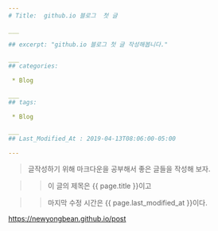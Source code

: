 ```yaml
---
# Title:  github.io 블로그  첫 글

___

## excerpt: "github.io 블로그 첫 글 작성해봅니다."

___
## categories:

 * Blog

___
## tags:

 * Blog

___
## Last_Modified_At : 2019-04-13T08:06:00-05:00

---
```


> 글작성하기 위해 마크다운을 공부해서 
> 좋은 글들을 작성해 보자.

>> 이 글의 제목은 {{ page.title }}이고

>> 마지막 수정 시간은 {{ page.last_modified_at }}이다.

<https://newyongbean.github.io/post>
